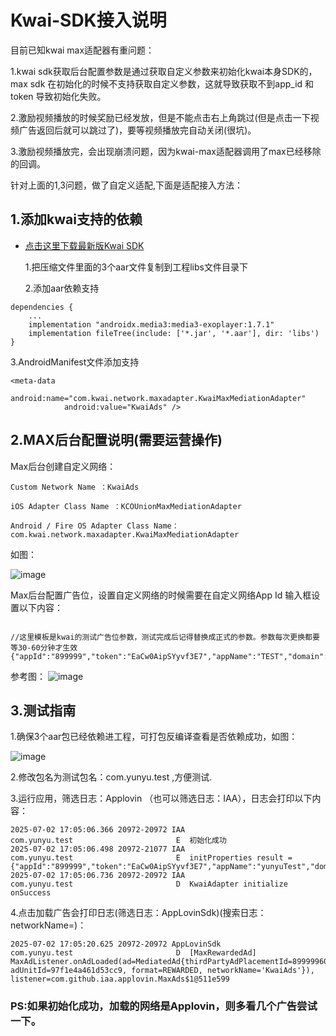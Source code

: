 # Kwai-SDK接入说明

目前已知kwai max适配器有重问题：

1.kwai sdk获取后台配置参数是通过获取自定义参数来初始化kwai本身SDK的，max sdk 在初始化的时候不支持获取自定义参数，这就导致获取不到app_id 和token 导致初始化失败。

2.激励视频播放的时候奖励已经发放，但是不能点击右上角跳过(但是点击一下视频广告返回后就可以跳过了)，要等视频播放完自动关闭(很坑)。

3.激励视频播放完，会出现崩溃问题，因为kwai-max适配器调用了max已经移除的回调。

针对上面的1,3问题，做了自定义适配,下面是适配接入方法：

## 1.添加kwai支持的依赖

- [点击这里下载最新版Kwai SDK](https://github.com/fyl8/IssueDoc/blob/main/kwai_SDK_v1.2.19_202507020313.zip)

  1.把压缩文件里面的3个aar文件复制到工程libs文件目录下

  2.添加aar依赖支持

```
dependencies {
    ...
    implementation "androidx.media3:media3-exoplayer:1.7.1"
    implementation fileTree(include: ['*.jar', '*.aar'], dir: 'libs')
}
```
  3.AndroidManifest文件添加支持

```
<meta-data
            android:name="com.kwai.network.maxadapter.KwaiMaxMediationAdapter"
            android:value="KwaiAds" />
```

## 2.MAX后台配置说明(需要运营操作)

Max后台创建自定义网络：

```
Custom Network Name ：KwaiAds

iOS Adapter Class Name ：KCOUnionMaxMediationAdapter

Android / Fire OS Adapter Class Name：
com.kwai.network.maxadapter.KwaiMaxMediationAdapter
```


如图：

![image](https://github.com/user-attachments/assets/99878215-2ce6-412b-b44b-69a7d4c7d21f)


Max后台配置广告位，设置自定义网络的时候需要在自定义网络App Id 输入框设置以下内容：

```

//这里模板是kwai的测试广告位参数，测试完成后记得替换成正式的参数。参数每次更换都要等30-60分钟才生效
{"appId":"899999","token":"EaCw0AipSYyvf3E7","appName":"TEST","domain":"www.kwai.com","storeUrl":"","tagId":"8999996001","floorPrice":"0.1"}

```
参考图：
![image](https://github.com/user-attachments/assets/ee1f383b-c19c-4d18-991c-b603d6c56ce1)


## 3.测试指南

1.确保3个aar包已经依赖进工程，可打包反编译查看是否依赖成功，如图：

![image](https://github.com/user-attachments/assets/0fc6f4c2-2d34-4fda-8810-ccb8c35da38e)

2.修改包名为测试包名：com.yunyu.test ,方便测试.

3.运行应用，筛选日志：Applovin （也可以筛选日志：IAA），日志会打印以下内容：

```
2025-07-02 17:05:06.366 20972-20972 IAA                     com.yunyu.test                       E  初始化成功
2025-07-02 17:05:06.498 20972-21077 IAA                     com.yunyu.test                       E  initProperties result = {"appId":"899999","token":"EaCw0AipSYyvf3E7","appName":"yunyuTest","domain":"www.kwai.com","storeUrl":"","tagId":"8999996001","floorPrice":"0.01"}
2025-07-02 17:05:06.736 20972-20972 IAA                     com.yunyu.test                       D  KwaiAdapter initialize onSuccess

```

4.点击加载广告会打印日志(筛选日志：AppLovinSdk)(搜索日志：networkName=)：

```
2025-07-02 17:05:20.625 20972-20972 AppLovinSdk             com.yunyu.test                       D  [MaxRewardedAd] MaxAdListener.onAdLoaded(ad=MediatedAd{thirdPartyAdPlacementId=8999996001, adUnitId=97f1e4a461d53cc9, format=REWARDED, networkName='KwaiAds'}), listener=com.github.iaa.applovin.MaxAds$1@511e599

```

### PS:如果初始化成功，加载的网络是Applovin，则多看几个广告尝试一下。



